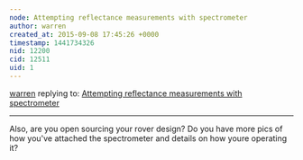 ```yaml
---
node: Attempting reflectance measurements with spectrometer
author: warren
created_at: 2015-09-08 17:45:26 +0000
timestamp: 1441734326
nid: 12200
cid: 12511
uid: 1
---
```




[warren](../profile/warren) replying to: [Attempting reflectance measurements with spectrometer](../notes/coight/09-06-2015/attempting-reflectance-measurements-with-spectrometer)

----
Also, are you open sourcing your rover design? Do you have more pics of how you've attached the spectrometer and details on how youre operating it? 